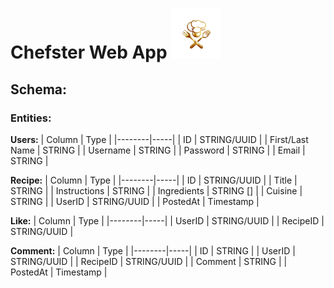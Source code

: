 <h1>Chefster Web App <img src="https://github.com/miraehab/Chefster-Web-App/blob/main/logo.png" height="80"/></h1>

<h2>Schema:</h2>
<h3>Entities:</h3>

**Users:**
| Column | Type |
|--------|-----|
| ID | STRING/UUID |
| First/Last Name | STRING |
| Username | STRING |
| Password | STRING |
| Email | STRING |

**Recipe:**
| Column | Type |
|--------|-----|
| ID | STRING/UUID |
| Title | STRING |
| Instructions | STRING |
| Ingredients | STRING [] |
| Cuisine | STRING |
| UserID |  STRING/UUID |
| PostedAt | Timestamp | 

**Like:**
| Column | Type |
|--------|-----|
| UserID | STRING/UUID |
| RecipeID | STRING/UUID | 

**Comment:**
| Column | Type |
|--------|-----|
| ID | STRING |
| UserID | STRING/UUID |
| RecipeID | STRING/UUID |
| Comment | STRING |
| PostedAt | Timestamp | 
